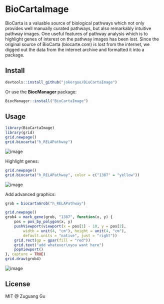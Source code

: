 # BioCartaImage


BioCarta is a valuable source of biological pathways which not only provides
well manually curated pathways, but also remarkably intuitive pathway images.
One useful features of pathway analysis which is to highlight genes of
interest on the pathway images has been lost. Since the original source of
BioCarta (biocarte.com) is lost from the internet, we digged out the data from
the internet archive and formatted it into a package.


## Install

```r
devtools::install_github("jokergoo/BioCartaImage")
```

Or use the **BiocManager** package:

```r
BiocManager::install("BioCartaImage")
```

## Usage

```r
library(BioCartaImage)
library(grid)
grid.newpage()
grid.biocarta("h_RELAPathway")
```

![image](https://github.com/jokergoo/IlluminaHumanMethylationEPICv2anno.20a1.hg38/assets/449218/ffc692c2-729f-41cf-a045-bf28168a39c6)


Highlight genes:

```r
grid.newpage()
grid.biocarta("h_RELAPathway", color = c("1387" = "yellow"))
```

![image](https://github.com/jokergoo/IlluminaHumanMethylationEPICv2anno.20a1.hg38/assets/449218/89f3a5d6-3b14-4e6c-a4b4-f7469dbb6528)


Add advanced graphics:

```r
grob = biocartaGrob("h_RELAPathway")

grid.newpage()
grob4 = mark_gene(grob, "1387", function(x, y) {
    pos = pos_by_polygon(x, y)
    pushViewport(viewport(x = pos[1] - 10, y = pos[2], 
        width = unit(4, "cm"), height = unit(4, "cm"), 
        default.units = "native", just = "right"))
    grid.rect(gp = gpar(fill = "red"))
    grid.text("add whatever\nyou want here")
    popViewport()
}, capture = TRUE)
grid.draw(grob4)
```

![image](https://github.com/jokergoo/IlluminaHumanMethylationEPICv2anno.20a1.hg38/assets/449218/cef41abf-ec39-4384-9e51-3e3c809ebac0)



## License

MIT @ Zuguang Gu
